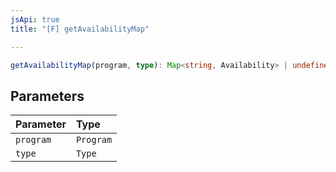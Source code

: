 ```yaml
---
jsApi: true
title: "[F] getAvailabilityMap"

---
```

```ts
getAvailabilityMap(program, type): Map<string, Availability> | undefined
```

## Parameters

| Parameter | Type |
| :------ | :------ |
| `program` | `Program` |
| `type` | `Type` |
